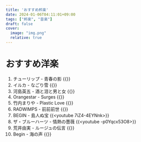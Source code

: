 ```yaml
---
title: 'おすすめ邦楽'
date: 2024-01-06T04:11:01+09:00
tags: ["邦楽", "音楽"]
draft: false
cover:
  image: "img.png"
  relative: true
---
```


# おすすめ洋楽

1. チューリップ - 青春の影 
{{<youtube k9UJs3TR_KU>}}
2. イルカ - なごり雪 
{{<youtube H2TR3oEA13o>}}
3. 河島英五 - 酒と泪と男と女
{{<youtube Uxy9Keo_KVc>}}
4. Orangestar - Surges
{{<youtube QvWsAIc5mO8>}}
5. 竹内まりや - Plastic Love
{{<youtube T_lC2O1oIew>}}
6. RADWIMPS - 前前前世
{{<youtube PDSkFeMVNFs>}}
7. BEGIN - 島人ぬ宝
{{<youtube 7iZ4-4EYNnk>}}
8. ザ・ブルーハーツ - 情熱の薔薇
{{<youtube -p0Yqcx53O8>}}
9. 荒井由実 - ルージュの伝言 
{{<youtube MH-P4mXvDPE>}}
10. Begin - 海の声
{{<youtube qV91xBo1Vxc>}}
